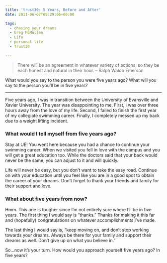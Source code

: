 ```yaml
---
title: 'trust30: 5 Years, Before and After'
date: 2011-06-07T09:29:06+00:00

tags:
  - chasing your dreams
  - Greg McMullen
  - Life
  - personal life
  - Trust30

---
```

> There will be an agreement in whatever variety of actions, so they be each honest and natural in their hour. – Ralph Waldo Emerson

What would you say to the person you were five years ago? What will you say to the person you’ll be in five years?

---

Five years ago, I was in transition between the University of Evansville and Xavier University. The year was disappointing to me. First, I was over three hours away from the love of my life. Second, I failed to finish the first year of my collegiate swimming career. Finally, I completely messed up my back due to a weight lifting incident.

### What would I tell myself from five years ago?

Stay at UE! You went here because you had a chance to continue your swimming career. When we visited you fell in love with the campus and you will get a great education too. While the doctors said that your back would never be the same, you can adjust to it and will quickly.

Life will never be easy, but you don&#8217;t want to take the easy road. Continue on with your education until you feel like you are in a good spot to obtain the career of your dreams. Don&#8217;t forget to thank your friends and family for their support and love.

### What about five years from now?

Hmm. This one is tougher since I&#8217;m not entirely sure where I&#8217;ll be in five years. The first thing I would say is &#8220;thanks.&#8221; Thanks for making it this far and (hopefully) congratulations on whatever accomplishments I&#8217;ve made.

The last thing I would say is, &#8220;keep moving on, and don’t stop working towards your dreams. Always be there for your family and support their dreams as well. Don&#8217;t give up on what you believe in.&#8221;

So&#8230;now it&#8217;s your turn. How would you approach yourself five years ago? In five years?